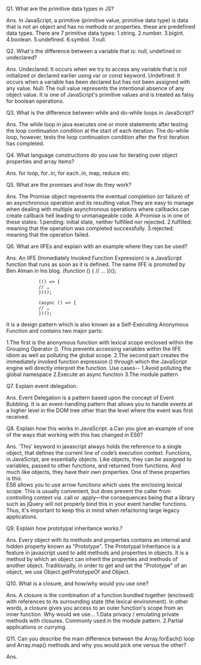 Q1. What are the primitive data types in JS?

Ans. In JavaScript, a primitive (primitive value, primitive data type) is data that is not an object and has no    methods or properties. these are predefined data types.
There are 7 primitive data types:
1.string.
2.number.
3.bigint.
4.boolean.
5.undefined.
6.symbol.
7.null.


Q2. What's the difference between a variable that is: null, undefined or undeclared?

Ans. Undeclared: It occurs when we try to access any variable that is not initialized or declared earlier using var or const keyword.
Undefined: It occurs when a variable has been declared but has not been assigned with any value.
Null: The null value represents the intentional absence of any object value. It is one of JavaScript's primitive values and is treated as falsy for boolean operations.


Q3. What is the difference between while and do-while loops in JavaScript?

Ans. The while loop in java executes one or more statements after testing the loop continuation condition at the start of each iteration. The do-while loop, however, tests the loop continuation condition after the first iteration has completed.


Q4.  What language constructions do you use for iterating over object properties and array items?

Ans. for loop, for..in, for each..in, map, reduce etc.


Q5. What are the promises and how do they work?

Ans. The Promise object represents the eventual completion (or failure) of an asynchronous operation and its resulting value.They are easy to manage when dealing with multiple asynchronous operations where callbacks can create callback hell leading to unmanageable code. 
A Promise is in one of these states:
1.pending: initial state, neither fulfilled nor rejected.
2.fulfilled: meaning that the operation was completed successfully.
3.rejected: meaning that the operation failed.


Q6. What are IIFEs and explain with an example where they can be used?

Ans. An IIFE (Immediately Invoked Function Expression) is a JavaScript function that runs as soon as it is defined. The name IIFE is promoted by Ben Alman in his blog.
                (function () {
                // …
                })();

                (() => {
                // …
                })();

                (async () => {
                // …
                })();
It is a design pattern which is also known as a Self-Executing Anonymous Function and contains two major parts:

1.The first is the anonymous function with lexical scope enclosed within the Grouping Operator (). This prevents accessing variables within the IIFE idiom as well as polluting the global scope.
2.The second part creates the immediately invoked function expression () through which the JavaScript engine will directly interpret the function.
Use cases--
1.Avoid polluting the global namespace
2.Execute an async function
3.The module pattern


Q7. Explain event delegation.

Ans. Event Delegation is a pattern based upon the concept of Event Bubbling. It is an event-handling pattern that allows you to handle events at a higher level in the DOM tree other than the level where the event was first received.


Q8. Explain how this works in JavaScript.
    a.Can you give an example of one of the ways that working with this has changed in ES6?  

Ans. 'This' keyword in javascript always holds the reference to a single object, that defines the current line of code’s execution context. Functions, in JavaScript, are essentially objects. Like objects, they can be assigned to variables, passed to other functions, and returned from functions. And much like objects, they have their own properties. One of these properties is this.   
ES6 allows you to use arrow functions which uses the enclosing lexical scope. This is usually convenient, but does prevent the caller from controlling context via .call or .apply—the consequences being that a library such as jQuery will not properly bind this in your event handler functions. Thus, it's important to keep this in mind when refactoring large legacy applications.


Q9. Explain how prototypal inheritance works.?

Ans. Every object with its methods and properties contains an internal and hidden property known as "Prototype". The Prototypal Inheritance is a feature in javascript used to add methods and properties in objects. It is a method by which an object can inherit the properties and methods of another object. Traditionally, in order to get and set the "Prototype" of an object, we use Object.getPrototypeOf and Object.


Q10. What is a closure, and how/why would you use one?

Ans. A closure is the combination of a function bundled together (enclosed) with references to its surrounding state (the lexical environment). In other words, a closure gives you access to an outer function's scope from an inner function.
Why would we use...
1.Data privacy / emulating private methods with closures. Commonly used in the module pattern.
2.Partial applications or currying.


Q11. Can you describe the main difference between the Array.forEach() loop and Array.map() methods and why you would pick one versus the other?

Ans. 
